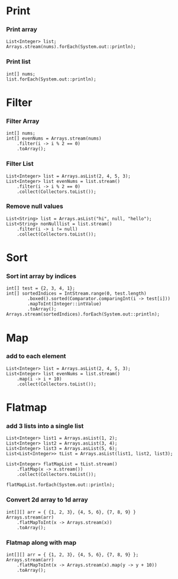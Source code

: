 # Print

### Print array
```
List<Integer> list;
Arrays.stream(nums).forEach(System.out::println);
```

### Print list
```
int[] nums;
list.forEach(System.out::println);
```

# Filter

### Filter Array
```
int[] nums;
int[] evenNums = Arrays.stream(nums)
    .filter(i -> i % 2 == 0)
    .toArray();
```

### Filter List
```
List<Integer> list = Arrays.asList(2, 4, 5, 3);
List<Integer> list evenNums = list.stream()
    .filter(i -> i % 2 == 0)
    .collect(Collectors.toList());
```

### Remove null values
```
List<String> list = Arrays.asList("hi", null, "hello");
List<String> nonNulllist = list.stream()
    .filter(i -> i != null)
    .collect(Collectors.toList());
```

# Sort
### Sort int array by indices
```
int[] test = {2, 3, 4, 1};
int[] sortedIndices = IntStream.range(0, test.length)
        .boxed().sorted(Comparator.comparingInt(i -> test[i]))
        .mapToInt(Integer::intValue)
        .toArray();
Arrays.stream(sortedIndices).forEach(System.out::println);
```

# Map
### add to each element
```
List<Integer> list = Arrays.asList(2, 4, 5, 3);
List<Integer> list evenNums = list.stream()
    .map(i -> i + 10)
    .collect(Collectors.toList());
```

# Flatmap
### add 3 lists into a single list
```
List<Integer> list1 = Arrays.asList(1, 2);
List<Integer> list2 = Arrays.asList(3, 4);
List<Integer> list3 = Arrays.asList(5, 6);
List<List<Integer>> tList = Arrays.asList(list1, list2, list3);

List<Integer> flatMapList = tList.stream()
    .flatMap(x -> x.stream())
    .collect(Collectors.toList());

flatMapList.forEach(System.out::println);
```

### Convert 2d array to 1d array
```
int[][] arr = { {1, 2, 3}, {4, 5, 6}, {7, 8, 9} }
Arrays.stream(arr)
    .flatMapToInt(x -> Arrays.stream(x))
    .toArray();
```

### Flatmap along with map
```
int[][] arr = { {1, 2, 3}, {4, 5, 6}, {7, 8, 9} };
Arrays.stream(arr)
    .flatMapToInt(x -> Arrays.stream(x).map(y -> y + 10))
    .toArray();
```